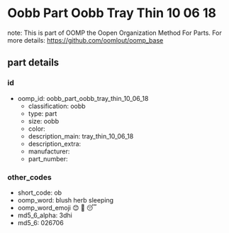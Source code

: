 # Oobb Part Oobb Tray Thin 10 06 18  

note: This is part of OOMP the Oopen Organization Method For Parts. For more details: https://github.com/oomlout/oomp_base

##  part details





### id
* oomp_id: oobb_part_oobb_tray_thin_10_06_18
  * classification: oobb
  * type: part
  * size: oobb
  * color: 
  * description_main: tray_thin_10_06_18
  * description_extra: 
  * manufacturer: 
  * part_number: 

### other_codes
* short_code: ob
* oomp_word: blush herb sleeping
* oomp_word_emoji :blush: :herb: :sleeping:
* md5_6_alpha: 3dhi
* md5_6: 026706